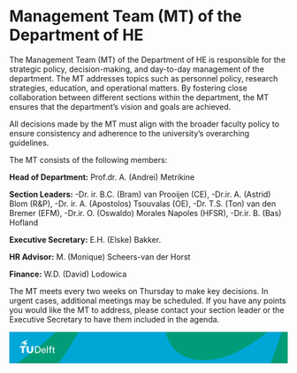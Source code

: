 # Management Team (MT) of the Department of HE

The Management Team (MT) of the Department of HE is responsible for the strategic policy, decision-making, and day-to-day management of the department. The MT addresses topics such as personnel policy, research strategies, education, and operational matters. By fostering close collaboration between different sections within the department, the MT ensures that the department’s vision and goals are achieved.

All decisions made by the MT must align with the broader faculty policy to ensure consistency and adherence to the university’s overarching guidelines.

The MT consists of the following members:

**Head of Department:** Prof.dr. A. (Andrei) Metrikine

**Section Leaders:**
-Dr. ir. B.C. (Bram) van Prooijen (CE),
-Dr.ir. A. (Astrid) Blom (R&P),
-Dr. ir. A. (Apostolos) Tsouvalas (OE),
-Dr. T.S. (Ton) van den Bremer (EFM),
-Dr.ir. O. (Oswaldo) Morales Napoles (HFSR),
-Dr.ir. B. (Bas) Hofland

**Executive Secretary:** E.H. (Elske) Bakker.

**HR Advisor:** M. (Monique) Scheers-van der Horst

**Finance:** W.D. (David) Lodowica

The MT meets every two weeks on Thursday to make key decisions. In urgent cases, additional meetings may be scheduled. If you have any points you would like the MT to address, please contact your section leader or the Executive Secretary to have them included in the agenda.

![footer](footer-tudelft.jpg)



